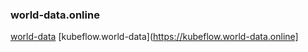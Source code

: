 ### world-data.online

[world-data](https://world-data.online)
[kubeflow.world-data](https://kubeflow.world-data.online]
